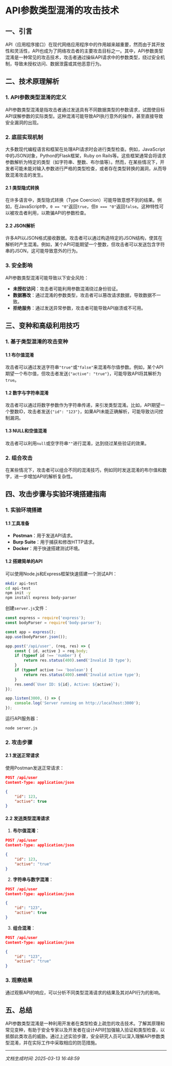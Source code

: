 # API参数类型混淆的攻击技术

## 一、引言

API（应用程序接口）在现代网络应用程序中的作用越来越重要，然而由于其开放性和灵活性，API也成为了网络攻击者的主要攻击目标之一。其中，API参数类型混淆是一种常见的攻击技术，攻击者通过操纵API请求中的参数类型，绕过安全机制，导致未授权访问、数据泄露或其他恶意行为。

## 二、技术原理解析

### 1. API参数类型混淆的定义

API参数类型混淆是指攻击者通过发送具有不同数据类型的参数请求，试图使目标API误解参数的实际类型。这种混淆可能导致API执行意外的操作，甚至直接导致安全漏洞的出现。

### 2. 底层实现机制

大多数现代编程语言和框架在处理API请求时会进行类型检查。例如，JavaScript中的JSON对象，Python的Flask框架，Ruby on Rails等。这些框架通常会将请求参数解析为特定的类型（如字符串、整数、布尔值等）。然而，在某些情况下，开发者可能未能对输入参数进行严格的类型检查，或者存在类型转换的漏洞，从而导致混淆攻击的发生。

#### 2.1 类型隐式转换

在许多语言中，类型隐式转换（Type Coercion）可能导致意想不到的结果。例如，在JavaScript中，`0 == "0"`返回`true`，但`0 === "0"`返回`false`。这种特性可以被攻击者利用，以欺骗API的参数检查。

#### 2.2 JSON解析

许多API以JSON格式接收数据。攻击者可以通过构造特定的JSON结构，使其在解析时产生混淆。例如，某个API可能期望一个整数，但攻击者可以发送包含字符串的JSON，这可能导致意外的行为。

### 3. 安全影响

API参数类型混淆可能导致以下安全风险：

- **未授权访问**：攻击者可能利用参数混淆绕过身份验证。
- **数据篡改**：通过混淆的参数类型，攻击者可以篡改请求数据，导致数据不一致。
- **拒绝服务**：通过发送异常参数，攻击者可能导致API崩溃或不可用。

## 三、变种和高级利用技巧

### 1. 基于类型混淆的攻击变种

#### 1.1 布尔值混淆

攻击者可以通过发送字符串`"true"`或`"false"`来混淆布尔值参数。例如，某个API期望一个布尔值，但攻击者发送`{"active": "true"}`，可能导致API将其解析为`true`。

#### 1.2 数字与字符串混淆

攻击者可以通过将数字参数作为字符串传递，来引发类型混淆。比如，API期望一个整数ID，攻击者发送`{"id": "123"}`，如果API未能正确解析，可能导致访问控制漏洞。

#### 1.3 NULL和空值混淆

攻击者可以利用`null`或空字符串`""`进行混淆，达到绕过某些验证的效果。

### 2. 组合攻击

在某些情况下，攻击者可以组合不同的混淆技巧，例如同时发送混淆的布尔值和数字，进一步增加API的解析复杂性。

## 四、攻击步骤与实验环境搭建指南

### 1. 实验环境搭建

#### 1.1 工具准备

- **Postman**：用于发送API请求。
- **Burp Suite**：用于捕获和修改HTTP请求。
- **Docker**：用于快速搭建测试环境。

#### 1.2 搭建简单的API

可以使用Node.js和Express框架快速搭建一个测试API：

```bash
mkdir api-test
cd api-test
npm init -y
npm install express body-parser
```

创建`server.js`文件：

```javascript
const express = require('express');
const bodyParser = require('body-parser');

const app = express();
app.use(bodyParser.json());

app.post('/api/user', (req, res) => {
    const { id, active } = req.body;
    if (typeof id !== 'number') {
        return res.status(400).send('Invalid ID type');
    }
    if (typeof active !== 'boolean') {
        return res.status(400).send('Invalid active type');
    }
    res.send(`User ID: ${id}, Active: ${active}`);
});

app.listen(3000, () => {
    console.log('Server running on http://localhost:3000');
});
```

运行API服务器：

```bash
node server.js
```

### 2. 攻击步骤

#### 2.1 发送正常请求

使用Postman发送正常请求：

```json
POST /api/user
Content-Type: application/json

{
    "id": 123,
    "active": true
}
```

#### 2.2 发送类型混淆请求

1. **布尔值混淆**：

```json
POST /api/user
Content-Type: application/json

{
    "id": 123,
    "active": "true"
}
```

2. **字符串与数字混淆**：

```json
POST /api/user
Content-Type: application/json

{
    "id": "123",
    "active": true
}
```

3. **组合混淆**：

```json
POST /api/user
Content-Type: application/json

{
    "id": "123",
    "active": "true"
}
```

### 3. 观察结果

通过观察API的响应，可以分析不同类型混淆请求的结果及其对API行为的影响。

## 五、总结

API参数类型混淆是一种利用开发者在类型检查上疏忽的攻击技术。了解其原理和常见变种，有助于安全专家以及开发者在设计API时加强输入验证和类型检查，以抵御此类攻击的威胁。通过上述实验步骤，安全研究人员可以深入理解API参数类型混淆，并在实际工作中采取相应的防范措施。

---

*文档生成时间: 2025-03-13 16:48:59*
